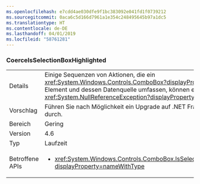 ```yaml
---
ms.openlocfilehash: e7cdd4ae030dfe9f1bc383092e041fd1f0739212
ms.sourcegitcommit: 0aca6c5d166d7961a1e354c248495645b97a1dc5
ms.translationtype: HT
ms.contentlocale: de-DE
ms.lasthandoff: 04/01/2019
ms.locfileid: "58761281"
---
```

### <a name="coerceisselectionboxhighlighted"></a>CoerceIsSelectionBoxHighlighted

|   |   |
|---|---|
|Details|Einige Sequenzen von Aktionen, die ein <xref:System.Windows.Controls.ComboBox?displayProperty=name>-Element und dessen Datenquelle umfassen, können eine <xref:System.NullReferenceException?displayProperty=name> auslösen.|
|Vorschlag|Führen Sie nach Möglichkeit ein Upgrade auf .NET Framework 4.6.2 durch.|
|Bereich|Gering|
|Version|4.6|
|Typ|Laufzeit|
|Betroffene APIs|<ul><li><xref:System.Windows.Controls.ComboBox.IsSelectionBoxHighlighted?displayProperty=nameWithType></li></ul>|

